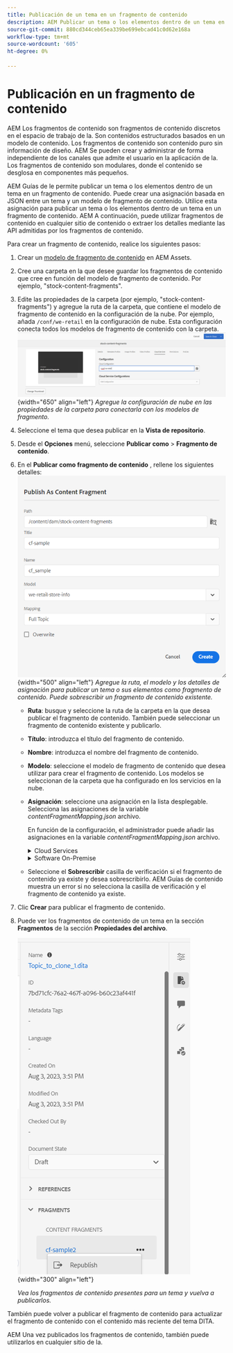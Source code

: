 ```yaml
---
title: Publicación de un tema en un fragmento de contenido
description: AEM Publicar un tema o los elementos dentro de un tema en un fragmento de contenido en las guías de la.  Obtenga información sobre cómo ver los fragmentos de contenido presentes en un tema y volver a publicarlos.
source-git-commit: 880cd344ceb65ea339be699ebcad41c0d62e168a
workflow-type: tm+mt
source-wordcount: '605'
ht-degree: 0%

---
```


# Publicación en un fragmento de contenido

AEM Los fragmentos de contenido son fragmentos de contenido discretos en el espacio de trabajo de la. Son contenidos estructurados basados en un modelo de contenido. Los fragmentos de contenido son contenido puro sin información de diseño. AEM Se pueden crear y administrar de forma independiente de los canales que admite el usuario en la aplicación de la. Los fragmentos de contenido son modulares, donde el contenido se desglosa en componentes más pequeños.

AEM Guías de le permite publicar un tema o los elementos dentro de un tema en un fragmento de contenido. Puede crear una asignación basada en JSON entre un tema y un modelo de fragmento de contenido. Utilice esta asignación para publicar un tema o los elementos dentro de un tema en un fragmento de contenido. AEM A continuación, puede utilizar fragmentos de contenido en cualquier sitio de contenido o extraer los detalles mediante las API admitidas por los fragmentos de contenido.


Para crear un fragmento de contenido, realice los siguientes pasos:

1. Crear un [modelo de fragmento de contenido](https://experienceleague.adobe.com/docs/experience-manager-65/assets/content-fragments/content-fragments-models.html?lang=es) en AEM Assets.
1. Cree una carpeta en la que desee guardar los fragmentos de contenido que cree en función del modelo de fragmento de contenido. Por ejemplo, &quot;stock-content-fragments&quot;.
1. Edite las propiedades de la carpeta (por ejemplo, &quot;stock-content-fragments&quot;) y agregue la ruta de la carpeta, que contiene el modelo de fragmento de contenido en la configuración de la nube.
Por ejemplo, añada `/conf/we-retail` en la configuración de nube. Esta configuración conecta todos los modelos de fragmento de contenido con la carpeta.\
   ![añada detalles de configuración de nube en las propiedades de la carpeta](images/fragment-folder-cloud-configuration.png){width="650" align="left"}
   *Agregue la configuración de nube en las propiedades de la carpeta para conectarla con los modelos de fragmento.*
1. Seleccione el tema que desea publicar en la **Vista de repositorio**.
1. Desde el **Opciones** menú, seleccione **Publicar como** > **Fragmento de contenido**.
1. En el **Publicar como fragmento de contenido** , rellene los siguientes detalles:
   ![Agregue el modelo de fragmento y los detalles de asignación en el cuadro de diálogo Publicar como fragmento de contenido](images/content-fragment-publish.png){width="500" align="left"}
   *Agregue la ruta, el modelo y los detalles de asignación para publicar un tema o sus elementos como fragmento de contenido. Puede sobrescribir un fragmento de contenido existente.*

   * **Ruta**: busque y seleccione la ruta de la carpeta en la que desea publicar el fragmento de contenido. También puede seleccionar un fragmento de contenido existente y publicarlo.
   * **Título**: introduzca el título del fragmento de contenido.
   * **Nombre**: introduzca el nombre del fragmento de contenido.
   * **Modelo**: seleccione el modelo de fragmento de contenido que desea utilizar para crear el fragmento de contenido. Los modelos se seleccionan de la carpeta que ha configurado en los servicios en la nube.
   * **Asignación**: seleccione una asignación en la lista desplegable. Selecciona las asignaciones de la variable *contentFragmentMapping.json* archivo.



     En función de la configuración, el administrador puede añadir las asignaciones en la variable *contentFragmentMapping.json* archivo.

     <details>
        <summary>Cloud Services</summary>

     Obtenga más información sobre cómo [creación de una asignación entre un tema y un fragmento de contenido](../cs-install-guide/conf-content-fragment-mapping-cs.md) en la Guía de instalación y configuración de Cloud Service.
     </details>

     <details>
        <summary> Software On-Premise</summary>

     Obtenga más información sobre cómo [creación de una asignación entre un tema y un fragmento de contenido](../install-guide/conf-content-fragment-mapping.md) en la Guía de instalación y configuración in situ.

     </details>
   * Seleccione el **Sobrescribir** casilla de verificación si el fragmento de contenido ya existe y desea sobrescribirlo. AEM Guías de contenido muestra un error si no selecciona la casilla de verificación y el fragmento de contenido ya existe.
1. Clic **Crear** para publicar el fragmento de contenido.
1. Puede ver los fragmentos de contenido de un tema en la sección **Fragmentos** de la sección **Propiedades del archivo**.

   ![Ver los fragmentos de contenido de un tema](images/topic-content-fragments.png){width="300" align="left"}

   *Vea los fragmentos de contenido presentes para un tema y vuelva a publicarlos.*

También puede volver a publicar el fragmento de contenido para actualizar el fragmento de contenido con el contenido más reciente del tema DITA.



AEM Una vez publicados los fragmentos de contenido, también puede utilizarlos en cualquier sitio de la.
